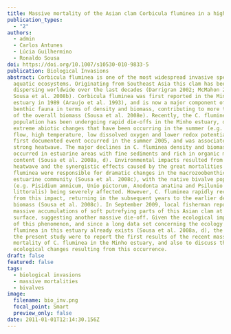 ```yaml
---
title: Massive mortality of the Asian clam Corbicula fluminea in a highly invaded area
publication_types:
  - "2"
authors:
  - admin
  - Carlos Antunes
  - Lúcia Guilhermino
  - Ronaldo Sousa
doi: https://doi.org/10.1007/s10530-010-9833-5
publication: Biological Invasions
abstract: Corbicula fluminea is one of the most widespread invasive species in
  aquatic ecosystems. Originating from Southeast Asia this clam has been
  dispersing worldwide over the last decades (Darrigran 2002; McMahon 2002;
  Sousa et al. 2008b). Corbicula fluminea was first reported in the Minho
  estuary in 1989 (Araujo et al. 1993), and is now a major component of the
  benthic fauna in terms of density and biomass, contributing to more than 95%
  of the overall biomass (Sousa et al. 2008e). Recently, the C. fluminea
  population has been undergoing rapid die-offs in the Minho estuary, due to
  extreme abiotic changes that have been occurring in the summer (e.g. low river
  flow, high temperature, low dissolved oxygen and lower redox potential). The
  first documented event occurred in the summer 2005, and was associated with a
  strong heatwave. The major declines in C. fluminea density and biomass
  occurred in estuarine areas with fine sediments and rich in organic matter
  content (Sousa et al. 2008a, d). Environmental impacts resulted from the 2005
  heatwave and the synergistic effects caused by the great mortalities of C.
  fluminea were responsible for dramatic changes in the macrozoobenthic
  estuarine community (Sousa et al. 2008c), with the native bivalve populations
  (e.g. Pisidium amnicum, Unio pictorum, Anodonta anatina and Psilunio
  littoralis) being severely affected. However, C. fluminea rapidly recovered
  from this impact, returning in the subsequent years to the earlier density and
  biomass (Sousa et al. 2008c). In September 2009, local fisherman reported
  massive accumulations of soft putrefying parts of this Asian clam at the water
  surface, suggesting another massive die-off. Given the ecological importance
  of this phenomenon, and since a long data set concerning the ecology of C.
  fluminea in this estuary already exists (Sousa et al. 2008a, d), the aims of
  the present study were to report the first results of the recent massive
  mortality of C. fluminea in the Minho estuary, and also to discuss the
  ecological changes resulting from this occurrence.
draft: false
featured: false
tags:
  - biological invasions
  - massive mortalities
  - bivalves
image:
  filename: bio_inv.png
  focal_point: Smart
  preview_only: false
date: 2011-01-01T12:14:30.156Z
---
```

